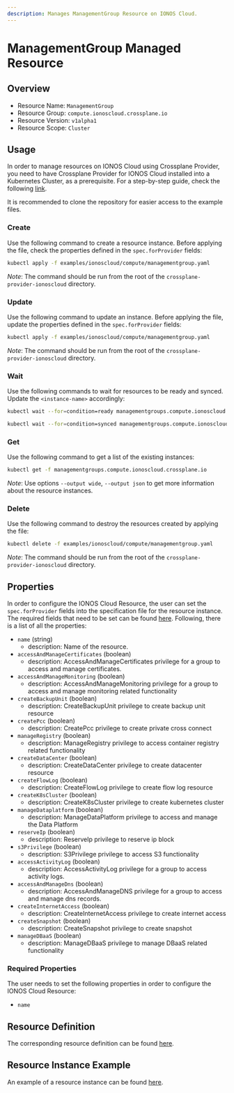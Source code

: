 ```yaml
---
description: Manages ManagementGroup Resource on IONOS Cloud.
---
```


# ManagementGroup Managed Resource

## Overview

* Resource Name: `ManagementGroup`
* Resource Group: `compute.ionoscloud.crossplane.io`
* Resource Version: `v1alpha1`
* Resource Scope: `Cluster`

## Usage

In order to manage resources on IONOS Cloud using Crossplane Provider, you need to have Crossplane Provider for IONOS Cloud installed into a Kubernetes Cluster, as a prerequisite. For a step-by-step guide, check the following [link](https://github.com/ionos-cloud/crossplane-provider-ionoscloud/tree/master/examples/example.md).

It is recommended to clone the repository for easier access to the example files.

### Create

Use the following command to create a resource instance. Before applying the file, check the properties defined in the `spec.forProvider` fields:

```bash
kubectl apply -f examples/ionoscloud/compute/managementgroup.yaml
```

_Note_: The command should be run from the root of the `crossplane-provider-ionoscloud` directory.

### Update

Use the following command to update an instance. Before applying the file, update the properties defined in the `spec.forProvider` fields:

```bash
kubectl apply -f examples/ionoscloud/compute/managementgroup.yaml
```

_Note_: The command should be run from the root of the `crossplane-provider-ionoscloud` directory.

### Wait

Use the following commands to wait for resources to be ready and synced. Update the `<instance-name>` accordingly:

```bash
kubectl wait --for=condition=ready managementgroups.compute.ionoscloud.crossplane.io/<instance-name>
```

```bash
kubectl wait --for=condition=synced managementgroups.compute.ionoscloud.crossplane.io/<instance-name>
```

### Get

Use the following command to get a list of the existing instances:

```bash
kubectl get -f managementgroups.compute.ionoscloud.crossplane.io
```

_Note_: Use options `--output wide`, `--output json` to get more information about the resource instances.

### Delete

Use the following command to destroy the resources created by applying the file:

```bash
kubectl delete -f examples/ionoscloud/compute/managementgroup.yaml
```

_Note_: The command should be run from the root of the `crossplane-provider-ionoscloud` directory.

## Properties

In order to configure the IONOS Cloud Resource, the user can set the `spec.forProvider` fields into the specification file for the resource instance. The required fields that need to be set can be found [here](#required-properties). Following, there is a list of all the properties:

* `name` (string)
	* description: Name of the resource.
* `accessAndManageCertificates` (boolean)
	* description: AccessAndManageCertificates privilege for a group to access and manage certificates.
* `accessAndManageMonitoring` (boolean)
	* description: AccessAndManageMonitoring privilege for a group to access and manage monitoring related functionality
* `createBackupUnit` (boolean)
	* description: CreateBackupUnit privilege to create backup unit resource
* `createPcc` (boolean)
	* description: CreatePcc privilege to create private cross connect
* `manageRegistry` (boolean)
	* description: ManageRegistry privilege to access container registry related functionality
* `createDataCenter` (boolean)
	* description: CreateDataCenter privilege to create datacenter resource
* `createFlowLog` (boolean)
	* description: CreateFlowLog privilege to create flow log resource
* `createK8sCluster` (boolean)
	* description: CreateK8sCluster privilege to create kubernetes cluster
* `manageDataplatform` (boolean)
	* description: ManageDataPlatform privilege to access and manage the Data Platform
* `reserveIp` (boolean)
	* description: ReserveIp privilege to reserve ip block
* `s3Privilege` (boolean)
	* description: S3Privilege privilege to access S3 functionality
* `accessActivityLog` (boolean)
	* description: AccessActivityLog privilege for a group to access activity logs.
* `accessAndManageDns` (boolean)
	* description: AccessAndManageDNS privilege for a group to access and manage dns records.
* `createInternetAccess` (boolean)
	* description: CreateInternetAccess privilege to create internet access
* `createSnapshot` (boolean)
	* description: CreateSnapshot privilege to create snapshot
* `manageDBaaS` (boolean)
	* description: ManageDBaaS privilege to manage DBaaS related functionality

### Required Properties

The user needs to set the following properties in order to configure the IONOS Cloud Resource:

* `name`

## Resource Definition

The corresponding resource definition can be found [here](https://github.com/ionos-cloud/crossplane-provider-ionoscloud/tree/master/package/crds/compute.ionoscloud.crossplane.io_managementgroups.yaml).

## Resource Instance Example

An example of a resource instance can be found [here](https://github.com/ionos-cloud/crossplane-provider-ionoscloud/tree/master/examples/ionoscloud/compute/managementgroup.yaml).

